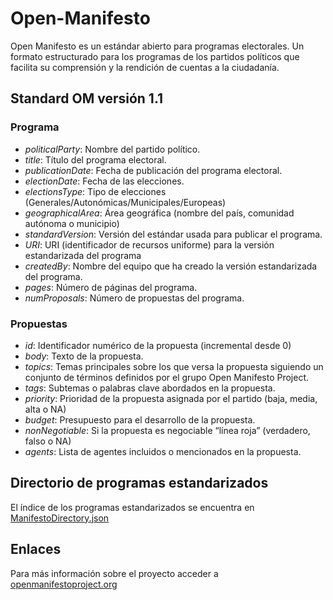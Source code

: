 # Open-Manifesto

Open Manifesto es un estándar abierto para programas electorales. Un formato estructurado para los programas de los partidos políticos que facilita su comprensión y la rendición de cuentas a la ciudadanía.

## Standard OM versión 1.1

### Programa

- *politicalParty*: Nombre del partido político.
- *title*: Título del programa electoral.
- *publicationDate*: Fecha de publicación del programa electoral.
- *electionDate*: Fecha de las elecciones.
- *electionsType*: Tipo de elecciones (Generales/Autonómicas/Municipales/Europeas)
- *geographicalArea*: Área geográfica (nombre del país, comunidad autónoma o municipio)
- *standardVersion*: Versión del estándar usada para publicar el programa.
- *URI*: URI (identificador de recursos uniforme) para la versión estandarizada del programa
- *createdBy*: Nombre del equipo que ha creado la versión estandarizada del programa.
- *pages*: Número de páginas del programa.
- *numProposals*: Número de propuestas del programa.

### Propuestas

- *id*: Identificador numérico de la propuesta (incremental desde 0)
- *body*: Texto de la propuesta.
- *topics*: Temas principales sobre los que versa la propuesta siguiendo un conjunto de términos definidos por el grupo Open Manifesto Project.
- *tags*: Subtemas o palabras clave abordados en la propuesta.
- *priority*: Prioridad de la propuesta asignada por el partido (baja, media, alta o NA)
- *budget*: Presupuesto para el desarrollo de la propuesta.
- *nonNegotiable*: Si la propuesta es negociable “línea roja” (verdadero, falso o NA)
- *agents*: Lista de agentes incluidos o mencionados en la propuesta.

## Directorio de programas estandarizados

El índice de los programas estandarizados se encuentra en [ManifestoDirectory.json](https://github.com/open-manifesto-project/Open-Manifesto/blob/master/ManifestoDirectory.json)

## Enlaces

Para más información sobre el proyecto acceder a [openmanifestoproject.org](https://openmanifestoproject.org/)
